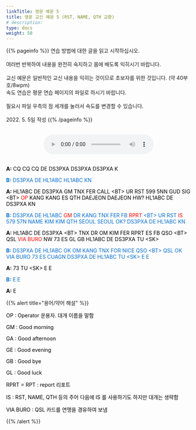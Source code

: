 ```yaml
---
linkTitle: 영문 예문 5
title: 영문 교신 예문 5 (RST, NAME, QTH 교환)
# description: 
type: docs
weight: 50
---
```


{{% pageinfo %}}
연습 방법에 대한 글을 읽고 시작하십시오.<br>
<br>
여러번 반복하여 내용을 완전히 숙지하고 몸에 배도록 익히시기 바랍니다.<br>
<br>
교신 예문은 일반적인 교신 내용을 익히는 것이므로 초보자를 위한 것입니다. (약 40부호/8wpm)<br>
속도 연습은 평문 연습 페이지의 파일로 하시기 바랍니다.<br>
<br>
필요시 파일 우측의 점 세개를 눌러서 속도를 변경할 수 있습니다.<br>
<br>
2022. 5. 5일 작성
{{% /pageinfo %}}

<br>

<center><audio src="https://blog.kakaocdn.net/dn/ctUQN6/btrBr7wrXuK/NMLzpy32KkorB3cz53laAK/tfile.mp3" controls="controls"></audio></center>
<br>

<p data-ke-size="size16"><span style="color: #000000;"><b>A:</b> CQ CQ CQ DE DS3PXA DS3PXA DS3PXA K</span></p>
<p data-ke-size="size16"><span style="color: #006dd7;"><b>B:</b> DS3PXA DE HL1ABC HL1ABC KN</span></p>
<p data-ke-size="size16"><span style="color: #000000;"><b>A:</b> HL1ABC DE DS3PXA GM TNX FER CALL &lt;BT&gt; UR RST 599 5NN GUD SIG &lt;BT&gt; <span style="color: red;">OP</span><span style="color: #000000;"> KANG KANG ES QTH DAEJEON DAEJEON HW? HL1ABC DE DS3PXA KN</span></p>
<p data-ke-size="size16"><span style="color: #006dd7;"><b>B:</b> DS3PXA DE HL1ABC <span style="color: red;">GM</span><span style="color: #006dd7;"> DR KANG TNX FER FB <span style="color: red;">RPRT</span><span style="color: #006dd7;"> &lt;BT&gt; UR RST <span style="color: red;">IS</span><span style="color: #006dd7;"> 579 57N NAME KIM KIM QTH SEOUL SEOUL OK? DS3PXA DE HL1ABC KN</span></p>
<p data-ke-size="size16"><span style="color: #000000;"><b>A:</b> HL1ABC DE DS3PXA &lt;BT&gt; TNX DR OM KIM FER RPRT ES FB QSO &lt;BT&gt; QSL <span style="color: red;">VIA BURO</span><span style="color: #000000;"> NW 73 ES GL GB HL1ABC DE DS3PXA TU &lt;SK&gt;</span></p>
<p data-ke-size="size16"><span style="color: #006dd7;"><b>B:</b> DS3PXA DE HL1ABC OK OM KANG TNX FOR NICE QSO &lt;BT&gt; QSL OK VIA BURO 73 ES CUAGN DS3PXA DE HL1ABC TU &lt;SK&gt; E E</span></p>
<p data-ke-size="size16"><span style="color: #000000;"><b>A:</b> 73 TU &lt;SK&gt; E E</span></p>
<p data-ke-size="size16"><span style="color: #006dd7;"><b>B:</b> E E</span></p>
<p data-ke-size="size16"><span style="color: #000000;"><b>A:</b> E</span></p>

{{% alert title="용어/약어 해설" %}}
<p data-ke-size="size16">
<p data-ke-size="size16"><span style="color: #000000;">OP : Operator 운용자. 대개 이름을 말함</span></p>
<p data-ke-size="size16"><span style="color: #000000;">GM : Good morning</span></p>
<p data-ke-size="size16"><span style="color: #000000;">GA : Good afternoon</span></p>
<p data-ke-size="size16"><span style="color: #000000;">GE : Good evening</span></p>
<p data-ke-size="size16"><span style="color: #000000;">GB : Good bye</span></p>
<p data-ke-size="size16"><span style="color: #000000;">GL : Good luck</span></p>
<p data-ke-size="size16"><span style="color: #000000;">RPRT = RPT : report 리포트</span></p>
<p data-ke-size="size16"><span style="color: #000000;">IS : RST, NAME, QTH 등의 주어 다음에 IS 를 사용하기도 하지만 대개는 생략함</span></p>
<p data-ke-size="size16"><span style="color: #000000;">VIA BURO : QSL 카드를 연맹을 경유하여 보냄</span></p>
{{% /alert %}}

